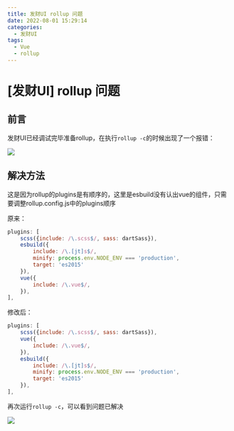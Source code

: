 ```yaml
---
title: 发财UI rollup 问题
date: 2022-08-01 15:29:14
categories:
  - 发财UI
tags: 
  - Vue
  - rollup
---
```


# \[发财UI] rollup 问题

## 前言

发财UI已经调试完毕准备rollup，在执行`rollup -c`的时候出现了一个报错：

![](https://balder-wang-images.oss-cn-shanghai.aliyuncs.com/img/20220801132528.png)

## 解决方法

这是因为rollup的plugins是有顺序的，这里是esbuild没有认出vue的组件，只需要调整rollup.config.js中的plugins顺序

原来：

```javascript
plugins: [
    scss({include: /\.scss$/, sass: dartSass}),
    esbuild({
        include: /\.[jt]s$/,
        minify: process.env.NODE_ENV === 'production',
        target: 'es2015'
    }),
    vue({
        include: /\.vue$/,
    }),
],
```

修改后：

```javascript
plugins: [
    scss({include: /\.scss$/, sass: dartSass}),
    vue({
        include: /\.vue$/,
    }),
    esbuild({
        include: /\.[jt]s$/,
        minify: process.env.NODE_ENV === 'production',
        target: 'es2015'
    }),
],
```

再次运行`rollup -c`，可以看到问题已解决

![](https://balder-wang-images.oss-cn-shanghai.aliyuncs.com/img/20220801132855.png)
